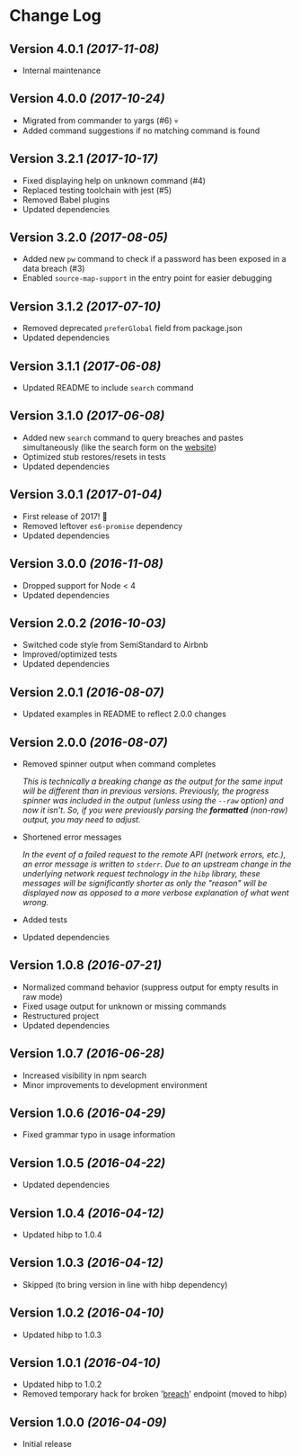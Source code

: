 # Change Log

## Version 4.0.1 *(2017-11-08)*

* Internal maintenance

## Version 4.0.0 *(2017-10-24)*

* Migrated from commander to yargs (#6) :skull:
* Added command suggestions if no matching command is found

## Version 3.2.1 *(2017-10-17)*

* Fixed displaying help on unknown command (#4)
* Replaced testing toolchain with jest (#5)
* Removed Babel plugins
* Updated dependencies

## Version 3.2.0 *(2017-08-05)*

* Added new `pw` command to check if a password has been exposed in a data
  breach (#3)
* Enabled `source-map-support` in the entry point for easier debugging

## Version 3.1.2 *(2017-07-10)*

* Removed deprecated `preferGlobal` field from package.json
* Updated dependencies

## Version 3.1.1 *(2017-06-08)*

* Updated README to include `search` command

## Version 3.1.0 *(2017-06-08)*

* Added new `search` command to query breaches and pastes simultaneously (like
  the search form on the [website][haveibeenpwned])
* Optimized stub restores/resets in tests
* Updated dependencies

## Version 3.0.1 *(2017-01-04)*

* First release of 2017! :tada:
* Removed leftover `es6-promise` dependency
* Updated dependencies

## Version 3.0.0 *(2016-11-08)*

* Dropped support for Node < 4
* Updated dependencies

## Version 2.0.2 *(2016-10-03)*

* Switched code style from SemiStandard to Airbnb
* Improved/optimized tests
* Updated dependencies

## Version 2.0.1 *(2016-08-07)*

* Updated examples in README to reflect 2.0.0 changes

## Version 2.0.0 *(2016-08-07)*

* Removed spinner output when command completes

  *This is technically a breaking change as the output for the same input will
  be different than in previous versions. Previously, the progress spinner was
  included in the output (unless using the `--raw` option) and now it isn't. So,
  if you were previously parsing the __formatted__ (non-raw) output, you may
  need to adjust.*
* Shortened error messages

  *In the event of a failed request to the remote API (network errors, etc.), an
  error message is written to `stderr`. Due to an upstream change in the
  underlying network request technology in the `hibp` library, these messages
  will be significantly shorter as only the "reason" will be displayed now as
  opposed to a more verbose explanation of what went wrong.*
* Added tests
* Updated dependencies

## Version 1.0.8 *(2016-07-21)*

* Normalized command behavior (suppress output for empty results in raw mode)
* Fixed usage output for unknown or missing commands
* Restructured project
* Updated dependencies

## Version 1.0.7 *(2016-06-28)*

* Increased visibility in npm search
* Minor improvements to development environment

## Version 1.0.6 *(2016-04-29)*

* Fixed grammar typo in usage information

## Version 1.0.5 *(2016-04-22)*

* Updated dependencies

## Version 1.0.4 *(2016-04-12)*

* Updated hibp to 1.0.4

## Version 1.0.3 *(2016-04-12)*

* Skipped (to bring version in line with hibp dependency)

## Version 1.0.2 *(2016-04-10)*

* Updated hibp to 1.0.3

## Version 1.0.1 *(2016-04-10)*

* Updated hibp to 1.0.2
* Removed temporary hack for broken '[breach][singlebreach]' endpoint (moved to
  hibp)

## Version 1.0.0 *(2016-04-09)*

* Initial release

[haveibeenpwned]: https://haveibeenpwned.com
[singlebreach]: https://haveibeenpwned.com/API/v2#SingleBreach
